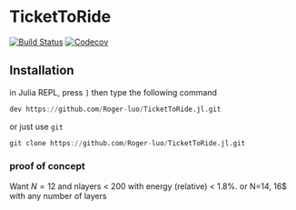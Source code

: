 # TicketToRide

[![Build Status](https://travis-ci.com/Roger-luo/TicketToRide.jl.svg?branch=master)](https://travis-ci.com/Roger-luo/TicketToRide.jl)
[![Codecov](https://codecov.io/gh/Roger-luo/TicketToRide.jl/branch/master/graph/badge.svg)](https://codecov.io/gh/Roger-luo/TicketToRide.jl)

## Installation

in Julia REPL, press `]` then type the following command

```jl
dev https://github.com/Roger-luo/TicketToRide.jl.git
```

or just use `git`

```jl
git clone https://github.com/Roger-luo/TicketToRide.jl.git
```

### proof of concept
Want $N=12$ and nlayers < 200 with energy (relative) < 1.8%. 
or N=14, 16$ with any number of layers 


